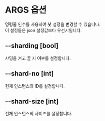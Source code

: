 ARGS 옵션
====

명령줄 인수를 사용하여 봇 설정을 변경할 수 있습니다.<br>
이 설정들은 json 설정값보다 우선시됩니다.

--sharding [bool]
----
샤딩을 켜고 끌 지 여부를 설정합니다.

--shard-no [int]
----
현재 인스턴스의 ID를 설정합니다.

--shard-size [int]
----
전체 인스턴스의 사이즈를 설정합니다.

